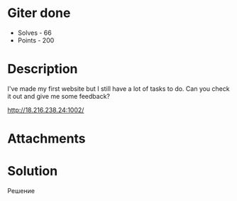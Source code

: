 # Giter done
- Solves - 66
- Points - 200
#
# Description
I've made my first website but I still have a lot of tasks to do. Can you check it out and give me some feedback?

http://18.216.238.24:1002/
# Attachments

# Solution
Решение
